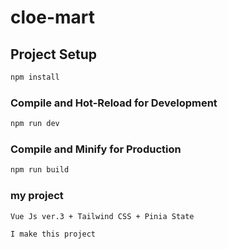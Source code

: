 # cloe-mart


## Project Setup

```sh
npm install
```

### Compile and Hot-Reload for Development

```sh
npm run dev
```

### Compile and Minify for Production

```sh
npm run build
```

### my project
```sh
Vue Js ver.3 + Tailwind CSS + Pinia State
```
```sh
I make this project 
```

